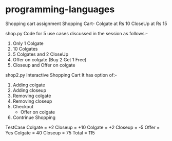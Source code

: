 # programming-languages
Shopping cart assignment
Shopping Cart-
Colgate at Rs 10
CloseUp at Rs 15

shop.py
Code for 5 use cases discussed in the session as follows:-
1. Only 1 Colgate
2. 10 Colgates
3. 5 Colgates and 2 CloseUp
4. Offer on colgate (Buy 2 Get 1 Free)
5. Closeup and Offer on colgate

shop2.py
Interactive Shopping Cart
It has option of:-
1. Adding colgate
2. Adding closeup
3. Removing colgate
4. Removing closeup
5. Checkout
    - Offer on colgate
6. Contrinue Shopping


TestCase
Colgate = +2
Closeup = +10
Colgate = +2
Closeup = -5
Offer = Yes
Colgate = 40
Closeup = 75
Total = 115
